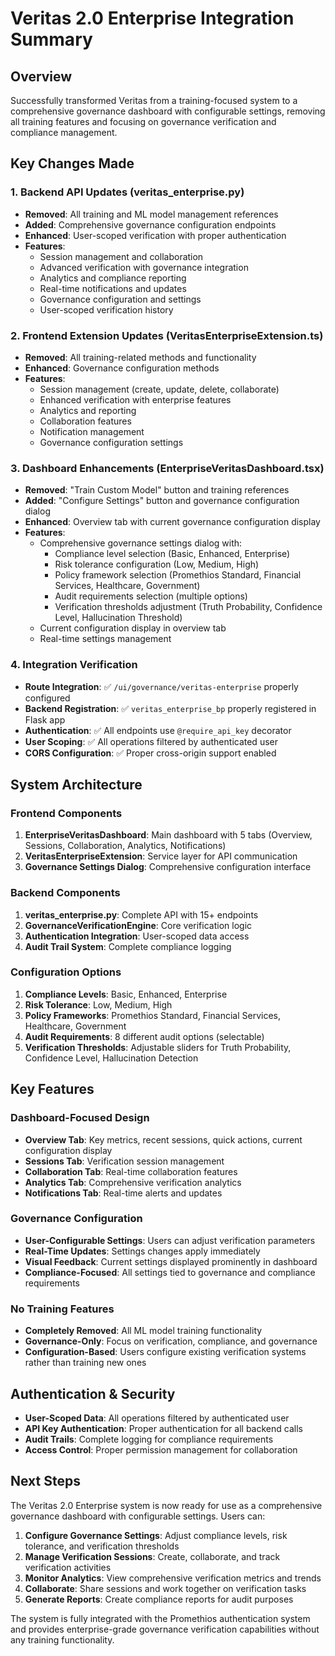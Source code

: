 # Veritas 2.0 Enterprise Integration Summary

## Overview
Successfully transformed Veritas from a training-focused system to a comprehensive governance dashboard with configurable settings, removing all training features and focusing on governance verification and compliance management.

## Key Changes Made

### 1. Backend API Updates (veritas_enterprise.py)
- **Removed**: All training and ML model management references
- **Added**: Comprehensive governance configuration endpoints
- **Enhanced**: User-scoped verification with proper authentication
- **Features**:
  - Session management and collaboration
  - Advanced verification with governance integration
  - Analytics and compliance reporting
  - Real-time notifications and updates
  - Governance configuration and settings
  - User-scoped verification history

### 2. Frontend Extension Updates (VeritasEnterpriseExtension.ts)
- **Removed**: All training-related methods and functionality
- **Enhanced**: Governance configuration methods
- **Features**:
  - Session management (create, update, delete, collaborate)
  - Enhanced verification with enterprise features
  - Analytics and reporting
  - Collaboration features
  - Notification management
  - Governance configuration settings

### 3. Dashboard Enhancements (EnterpriseVeritasDashboard.tsx)
- **Removed**: "Train Custom Model" button and training references
- **Added**: "Configure Settings" button and governance configuration dialog
- **Enhanced**: Overview tab with current governance configuration display
- **Features**:
  - Comprehensive governance settings dialog with:
    - Compliance level selection (Basic, Enhanced, Enterprise)
    - Risk tolerance configuration (Low, Medium, High)
    - Policy framework selection (Promethios Standard, Financial Services, Healthcare, Government)
    - Audit requirements selection (multiple options)
    - Verification thresholds adjustment (Truth Probability, Confidence Level, Hallucination Threshold)
  - Current configuration display in overview tab
  - Real-time settings management

### 4. Integration Verification
- **Route Integration**: ✅ `/ui/governance/veritas-enterprise` properly configured
- **Backend Registration**: ✅ `veritas_enterprise_bp` properly registered in Flask app
- **Authentication**: ✅ All endpoints use `@require_api_key` decorator
- **User Scoping**: ✅ All operations filtered by authenticated user
- **CORS Configuration**: ✅ Proper cross-origin support enabled

## System Architecture

### Frontend Components
1. **EnterpriseVeritasDashboard**: Main dashboard with 5 tabs (Overview, Sessions, Collaboration, Analytics, Notifications)
2. **VeritasEnterpriseExtension**: Service layer for API communication
3. **Governance Settings Dialog**: Comprehensive configuration interface

### Backend Components
1. **veritas_enterprise.py**: Complete API with 15+ endpoints
2. **GovernanceVerificationEngine**: Core verification logic
3. **Authentication Integration**: User-scoped data access
4. **Audit Trail System**: Complete compliance logging

### Configuration Options
1. **Compliance Levels**: Basic, Enhanced, Enterprise
2. **Risk Tolerance**: Low, Medium, High
3. **Policy Frameworks**: Promethios Standard, Financial Services, Healthcare, Government
4. **Audit Requirements**: 8 different audit options (selectable)
5. **Verification Thresholds**: Adjustable sliders for Truth Probability, Confidence Level, Hallucination Detection

## Key Features

### Dashboard-Focused Design
- **Overview Tab**: Key metrics, recent sessions, quick actions, current configuration display
- **Sessions Tab**: Verification session management
- **Collaboration Tab**: Real-time collaboration features
- **Analytics Tab**: Comprehensive verification analytics
- **Notifications Tab**: Real-time alerts and updates

### Governance Configuration
- **User-Configurable Settings**: Users can adjust verification parameters
- **Real-Time Updates**: Settings changes apply immediately
- **Visual Feedback**: Current settings displayed prominently in dashboard
- **Compliance-Focused**: All settings tied to governance and compliance requirements

### No Training Features
- **Completely Removed**: All ML model training functionality
- **Governance-Only**: Focus on verification, compliance, and governance
- **Configuration-Based**: Users configure existing verification systems rather than training new ones

## Authentication & Security
- **User-Scoped Data**: All operations filtered by authenticated user
- **API Key Authentication**: Proper authentication for all backend calls
- **Audit Trails**: Complete logging for compliance requirements
- **Access Control**: Proper permission management for collaboration

## Next Steps
The Veritas 2.0 Enterprise system is now ready for use as a comprehensive governance dashboard with configurable settings. Users can:

1. **Configure Governance Settings**: Adjust compliance levels, risk tolerance, and verification thresholds
2. **Manage Verification Sessions**: Create, collaborate, and track verification activities
3. **Monitor Analytics**: View comprehensive verification metrics and trends
4. **Collaborate**: Share sessions and work together on verification tasks
5. **Generate Reports**: Create compliance reports for audit purposes

The system is fully integrated with the Promethios authentication system and provides enterprise-grade governance verification capabilities without any training functionality.


